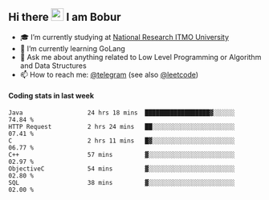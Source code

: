 ## Hi there <img src="https://media.giphy.com/media/hvRJCLFzcasrR4ia7z/giphy.gif" width="25px" height="25px"> I am Bobur

- :mortar_board: I’m currently studying at [National Research ITMO University](https://itmo.ru/)
- :seedling: I’m currently learning GoLang
- :speech_balloon: Ask me about anything related to Low Level Programming or Algorithm and Data Structures
- :mailbox: How to reach me: [@telegram](https://t.me/octoant) (see also [@leetcode](https://leetcode.com/octoant/))    

#### Coding stats in last week

<!--START_SECTION:waka-->

```text
Java                  24 hrs 18 mins  ██████████████████▓░░░░░░   74.84 %
HTTP Request          2 hrs 24 mins   ██░░░░░░░░░░░░░░░░░░░░░░░   07.41 %
C                     2 hrs 11 mins   █▓░░░░░░░░░░░░░░░░░░░░░░░   06.77 %
C++                   57 mins         ▓░░░░░░░░░░░░░░░░░░░░░░░░   02.97 %
ObjectiveC            54 mins         ▓░░░░░░░░░░░░░░░░░░░░░░░░   02.80 %
SQL                   38 mins         ▓░░░░░░░░░░░░░░░░░░░░░░░░   02.00 %
```

<!--END_SECTION:waka-->
